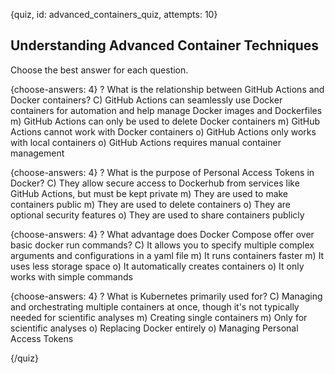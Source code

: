 {quiz, id: advanced_containers_quiz, attempts: 10}

## Understanding Advanced Container Techniques

Choose the best answer for each question.

{choose-answers: 4}
? What is the relationship between GitHub Actions and Docker containers?
C) GitHub Actions can seamlessly use Docker containers for automation and help manage Docker images and Dockerfiles
m) GitHub Actions can only be used to delete Docker containers
m) GitHub Actions cannot work with Docker containers
o) GitHub Actions only works with local containers
o) GitHub Actions requires manual container management

{choose-answers: 4}
? What is the purpose of Personal Access Tokens in Docker?
C) They allow secure access to Dockerhub from services like GitHub Actions, but must be kept private
m) They are used to make containers public
m) They are used to delete containers
o) They are optional security features
o) They are used to share containers publicly

{choose-answers: 4}
? What advantage does Docker Compose offer over basic docker run commands?
C) It allows you to specify multiple complex arguments and configurations in a yaml file
m) It runs containers faster
m) It uses less storage space
o) It automatically creates containers
o) It only works with simple commands

{choose-answers: 4}
? What is Kubernetes primarily used for?
C) Managing and orchestrating multiple containers at once, though it's not typically needed for scientific analyses
m) Creating single containers
m) Only for scientific analyses
o) Replacing Docker entirely
o) Managing Personal Access Tokens

{/quiz}
